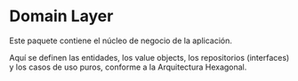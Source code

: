 # Domain Layer

Este paquete contiene el núcleo de negocio de la aplicación.

Aquí se definen las entidades, los value objects, los repositorios (interfaces) y los casos de uso puros, conforme a la Arquitectura Hexagonal.
